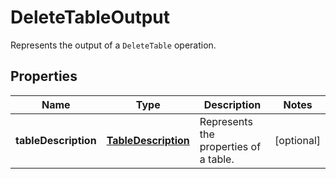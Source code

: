 

# DeleteTableOutput

Represents the output of a <code>DeleteTable</code> operation.

## Properties

| Name | Type | Description | Notes |
|------------ | ------------- | ------------- | -------------|
|**tableDescription** | [**TableDescription**](TableDescription.md) | Represents the properties of a table. |  [optional] |



